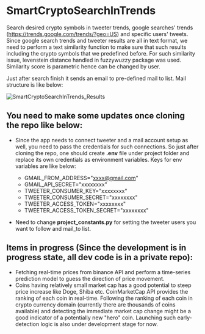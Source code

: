 # SmartCryptoSearchInTrends
Search desired crypto symbols in tweeter trends, google searches' trends (https://trends.google.com/trends/?geo=US) and specific users' tweets. 
Since google search trends and tweeter results are all in text format,  we need to perform a text similarity function to make sure that such results including the crypto symbols that we predefined before. For such similarity issue, levenstein distance handled in fuzzywuzzy package was used. Similarity score is parametric hence can be changed by user.  

Just after search finish it sends an email to pre-defined mail to list. Mail structure is like below:

![SmartCryptoSearchInTrends_Results](https://user-images.githubusercontent.com/32384466/121808751-b1fde580-cc62-11eb-9e12-9d5b49e0d849.PNG)


## You need to make some updates once cloning the repo like below:

* Since the app needs to connect tweeter and a mail account setup as well, you need to pass the credentials for such connections. So just after cloning the repo, one should create **.env** file under project folder and replace its own credentials as environment variables. Keys for env variables are like below:
  * GMAIL_FROM_ADDRESS="xxxx@gmail.com"
  * GMAIL_API_SECRET="xxxxxxxx"
  * TWEETER_CONSUMER_KEY="xxxxxxxx"
  * TWEETER_CONSUMER_SECRET="xxxxxxxx"
  * TWEETER_ACCESS_TOKEN="xxxxxxxx"
  * TWEETER_ACCESS_TOKEN_SECRET="xxxxxxxx"

* Need to change **project_constants.py** for setting the tweeter users you want to follow and mail_to list. 


## Items in progress (Since the development is in progress state, all dev code is in a private repo):
* Fetching real-time prices from binance API and perform a time-series prediction model to guess the direction of price movement.
* Coins having relatively small market cap has a good potential to steep price increase like Doge, Shiba etc. CoinMarketCap API provides the ranking of each coin in real-time. Following the ranking of each coin in crypto currency domain (currently there are thousands of coins available) and detecting the immediate market cap change might be a good indicator of a potentially new "hero" coin. Launching such early-detection logic is also under development stage for now.   

